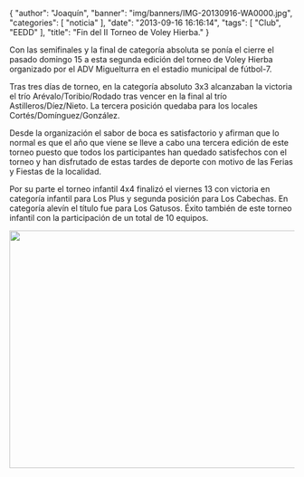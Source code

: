 {
  "author": "Joaquín", 
  "banner": "img/banners/IMG-20130916-WA0000.jpg", 
  "categories": [
    "noticia"
  ], 
  "date": "2013-09-16 16:16:14", 
  "tags": [
    "Club", 
    "EEDD"
  ], 
  "title": "Fin del II Torneo de Voley Hierba."
}

Con las semifinales y la final de categoría absoluta se ponía el cierre el pasado domingo 15 a esta segunda edición del torneo de Voley Hierba organizado por el ADV Miguelturra en el estadio municipal de fútbol-7.

Tras tres días de torneo, en la categoría absoluto 3x3 alcanzaban la victoria el trío Arévalo/Toribio/Rodado tras vencer en la final al trío Astilleros/Díez/Nieto. La tercera posición quedaba para los locales Cortés/Domínguez/González. 

Desde la organización el sabor de boca es satisfactorio y afirman que lo normal es que el año que viene se lleve a cabo una tercera edición de este torneo puesto que todos los participantes han quedado satisfechos con el torneo y han disfrutado de estas tardes de deporte con motivo de las Ferias y Fiestas de la localidad.

Por su parte el torneo infantil 4x4 finalizó el viernes 13 con victoria en categoría infantil para Los Plus y segunda posición para Los Cabechas. En categoría alevín el título fue para Los Gatusos. Éxito también de este torneo infantil con la participación de un total de 10 equipos.

<center>
<img src="http://www.advmiguelturra.org/img/banners/IMG-20130916-WA0000.jpg" height="420" width="600"/> </center>



